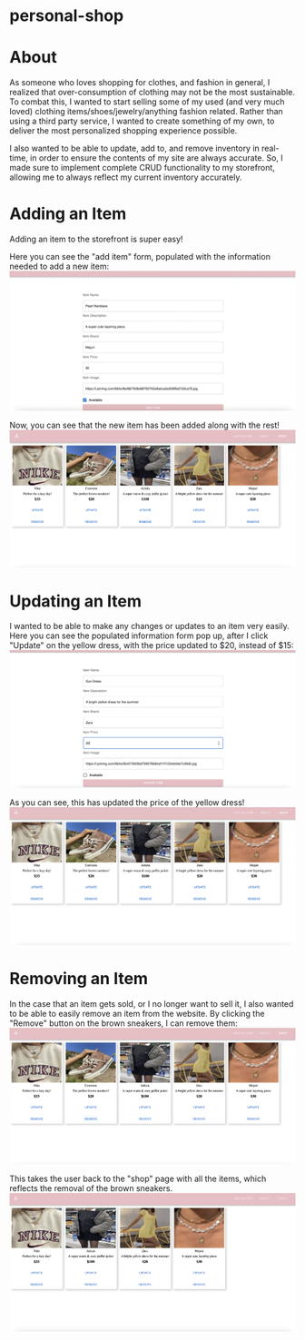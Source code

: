 # personal-shop

# About
As someone who loves shopping for clothes, and fashion in general, I realized that over-consumption of clothing may not be the most sustainable. To combat this, I wanted to start selling some of my used (and very much loved) clothing items/shoes/jewelry/anything fashion related. Rather than using a third party service, I wanted to create something of my own, to deliver the most personalized shopping experience possible.

I also wanted to be able to update, add to, and remove inventory in real-time, in order to ensure the contents of my site are always accurate. So, I made sure to implement complete CRUD functionality to my storefront, allowing me to always reflect my current inventory accurately.

# Adding an Item
Adding an item to the storefront is super easy!

Here you can see the "add item" form, populated with the information needed to add a new item:
![personal-shop](https://github.com/JaskomalN/personal-shop/blob/main/add_necklace.png)

Now, you can see that the new item has been added along with the rest!
![personal-shop](https://github.com/JaskomalN/personal-shop/blob/main/after_addition.png)

# Updating an Item
I wanted to be able to make any changes or updates to an item very easily. Here you can see the populated information form pop up, after I click "Update" on the yellow dress, with the price updated to $20, instead of $15:
![personal-shop](https://github.com/JaskomalN/personal-shop/blob/main/update_item.png)

As you can see, this has updated the price of the yellow dress!
![personal-shop](https://github.com/JaskomalN/personal-shop/blob/main/after_update.png)

# Removing an Item
In the case that an item gets sold, or I no longer want to sell it, I also wanted to be able to easily remove an item from the website. By clicking the "Remove" button on the brown sneakers, I can remove them:
![personal-shop](https://github.com/JaskomalN/personal-shop/blob/main/remove_item.png)

This takes the user back to the "shop" page with all the items, which reflects the removal of the brown sneakers.
![personal-shop](https://github.com/JaskomalN/personal-shop/blob/main/after_removing.png)
